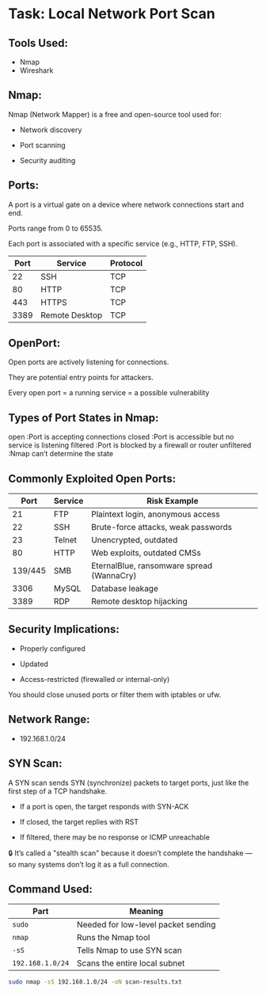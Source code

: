 # Task: Local Network Port Scan 

## Tools Used:
- Nmap
- Wireshark

## Nmap:

Nmap (Network Mapper) is a free and open-source tool used for:

  -  Network discovery

  -  Port scanning

  -  Security auditing

## Ports:

A port is a virtual gate on a device where network connections start and end.

Ports range from 0 to 65535.

Each port is associated with a specific service (e.g., HTTP, FTP, SSH).

| Port | Service        | Protocol |
| ---- | -------------- | -------- |
| 22   | SSH            | TCP      |
| 80   | HTTP           | TCP      |
| 443  | HTTPS          | TCP      |
| 3389 | Remote Desktop | TCP      |


## OpenPort:

Open ports are actively listening for connections.

They are potential entry points for attackers.

Every open port = a running service = a possible vulnerability

## Types of Port States in Nmap:

open	      :Port is accepting connections
closed	    :Port is accessible but no service is listening
filtered	  :Port is blocked by a firewall or router
unfiltered	:Nmap can’t determine the state

## Commonly Exploited Open Ports:

| Port    | Service | Risk Example                              |
| ------- | ------- | ----------------------------------------- |
| 21      | FTP     | Plaintext login, anonymous access         |
| 22      | SSH     | Brute-force attacks, weak passwords       |
| 23      | Telnet  | Unencrypted, outdated                     |
| 80      | HTTP    | Web exploits, outdated CMSs               |
| 139/445 | SMB     | EternalBlue, ransomware spread (WannaCry) |
| 3306    | MySQL   | Database leakage                          |
| 3389    | RDP     | Remote desktop hijacking                  |

## Security Implications:

  - Properly configured

  -  Updated

  - Access-restricted (firewalled or internal-only)

You should close unused ports or filter them with iptables or ufw.

## Network Range:
- 192.168.1.0/24

## SYN Scan:

A SYN scan sends SYN (synchronize) packets to target ports, just like the first step of a TCP handshake.

   - If a port is open, the target responds with SYN-ACK

   - If closed, the target replies with RST

   - If filtered, there may be no response or ICMP unreachable

🔒 It’s called a "stealth scan" because it doesn’t complete the handshake — so many systems don’t log it as a full connection.



## Command Used:

| Part             | Meaning                             |
| ---------------- | ----------------------------------- |
| `sudo`           | Needed for low-level packet sending |
| `nmap`           | Runs the Nmap tool                  |
| `-sS`            | Tells Nmap to use SYN scan          |
| `192.168.1.0/24` | Scans the entire local subnet       |


```bash
sudo nmap -sS 192.168.1.0/24 -oN scan-results.txt
